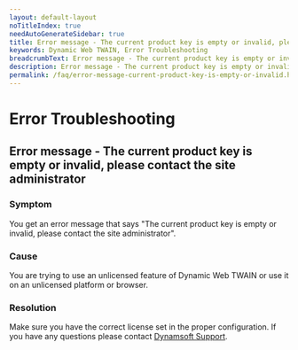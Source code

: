 ```yaml
---
layout: default-layout
noTitleIndex: true
needAutoGenerateSidebar: true
title: Error message - The current product key is empty or invalid, please contact the site administrator
keywords: Dynamic Web TWAIN, Error Troubleshooting
breadcrumbText: Error message - The current product key is empty or invalid, please contact the site administrator
description: Error message - The current product key is empty or invalid, please contact the site administrator
permalink: /faq/error-message-current-product-key-is-empty-or-invalid.html
---
```


# Error Troubleshooting

## Error message - The current product key is empty or invalid, please contact the site administrator

### Symptom

You get an error message that says "The current product key is empty or invalid, please contact the site administrator".

### Cause

You are trying to use an unlicensed feature of Dynamic Web TWAIN or use it on an unlicensed platform or browser.

### Resolution

Make sure you have the correct license set in the proper configuration. If you have any questions please contact <a href="mailto:support@dynamsoft.com" target="_blank">Dynamsoft Support</a>.
